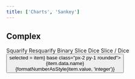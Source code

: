 ```yaml
---
title: ['Charts', 'Sankey']
---
```


<script lang="ts">
	import { hierarchy } from 'd3-hierarchy';
	import { fade } from 'svelte/transition';

	import { Button, Breadcrumb, Field, Tabs, Tab } from 'svelte-ux';
	import { formatDate, PeriodType } from 'svelte-ux/utils/date';
	import { formatNumberAsStyle } from 'svelte-ux/utils/number';

	import Chart, { Svg } from '$lib/components/Chart.svelte';
	import Rect from '$lib/components/Rect.svelte';
	import Text from '$lib/components/Text.svelte';
	import Treemap from '$lib/components/Treemap.svelte';

	import Preview from '$lib/docs/Preview.svelte';

	import { simpleData, complexData } from './data/hierarchy';

	const complexDataHierarchy = hierarchy(complexData)
		.sum((d) => d.value)
		.sort((a, b) => b.value - a.value);

	let tile = 'squarify'

	let selected = null;

	function getPath (node) {
	 	const path = [node];
	 	while (node.parent) {
	 		path.unshift(node.parent);
	 		node = node.parent;
	 	}

		 return path;
	 };
	$: selectedPath = selected ? getPath(selected) : [];
</script>

## Complex

<div class="grid grid-flow-col gap-4 mb-4">
	<Field label="Tile">
		<Tabs bind:selected={tile} contained class="w-full">
			<div class="tabList w-full border h-8">
				<Tab value="squarify">Squarify</Tab>
				<Tab value="resquarify">Resquarify</Tab>
				<Tab value="binary">Binary</Tab>
				<Tab value="slice">Slice</Tab>
				<Tab value="dice">Dice</Tab>
				<Tab value="sliceDice">Slice / Dice</Tab>
			</div>
		</Tabs>
	</Field>
</div>

<Preview>
	<Breadcrumb items={selectedPath}>
		<Button slot="item" let:item on:click={() => selected = item} base class="px-2 py-1 rounded">
			<div class="text-left">
				<div class="text-sm">{item.data.name}</div>
				<div class="text-xs text-black/50">{formatNumberAsStyle(item.value, 'integer')}</div>
			</div>
		</Button>
	</Breadcrumb>
    <div class="h-[600px] p-4 border rounded">
    	<Chart data={complexDataHierarchy}>
    		<Svg>
    			<Treemap {tile} bind:selected let:node let:rect>
    				<g on:click={() => node.children ? selected = node : null} transition:fade={{ duration: 600 }}>
    					<Rect
    						{...rect}
    						stroke="white"
    						fill={node.children ? "#ccc" : "#ddd"}
    						rx={5}
    					/>
    					<Text
    						value="{node.data.name} ({node.children?.length ?? 0})"
    						style="font-size: 0.6rem; font-weight: 500"
    						verticalAnchor="start"
    						x={4}
    						y={2}
    					/>
    					<Text
    						value={formatNumberAsStyle(node.value, 'integer')}
    						style="font-size: 0.5rem; font-weight: 200"
    						verticalAnchor="start"
    						x={4}
    						y={16}
    					/>
    				</g>
    			</Treemap>
    		</Svg>
    	</Chart>
    </div>
</Preview>
